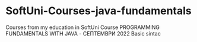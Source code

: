 # SoftUni-Courses-java-fundamentals
Courses from my education in SoftUni Course PROGRAMMING FUNDAMENTALS WITH JAVA - СЕПТЕМВРИ 2022
Basic sintac